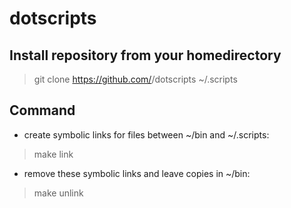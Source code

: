 # dotscripts

## Install repository from your homedirectory
> git clone https://github.com/<USERNAME>/dotscripts ~/.scripts

## Command
* create symbolic links for files between ~/bin and ~/.scripts:
> make link

* remove these symbolic links and leave copies in ~/bin:
> make unlink


